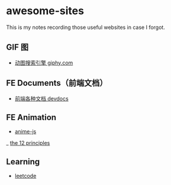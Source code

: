 # awesome-sites

This is my notes recording those useful websites in case I forgot.

## GIF 图

- [动图搜索引擎 giphy.com ](http://giphy.com/)

## FE Documents（前端文档）

- [前端各种文档 devdocs](http://devdocs.io/)

## FE Animation 

- [anime-js](http://anime-js.com/)

_ [the 12 principles](http://the12principles.tumblr.com/)


## Learning

- [leetcode](https://leetcode.com)
